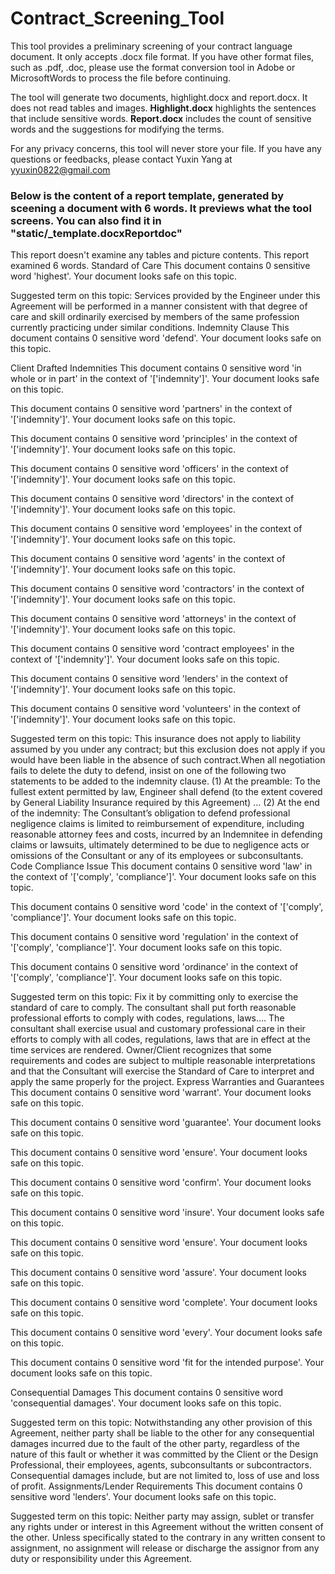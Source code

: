# Contract_Screening_Tool

This tool provides a preliminary screening of your contract language document.
It only accepts .docx file format. If you have other format files, such as .pdf, .doc, 
please use the format conversion tool in Adobe or MicrosoftWords to process the file before continuing.

The tool will generate two documents, highlight.docx and report.docx. It does not read tables and images. 
**Highlight.docx** highlights the sentences that include sensitive words.
**Report.docx** includes the count of sensitive words and the suggestions for modifying the terms. 

For any privacy concerns, this tool will never store your file. 
If you have any questions or feedbacks, please contact Yuxin Yang at yyuxin0822@gmail.com


### Below is the content of a report template, generated by sceening a document with 6 words. It previews what the tool screens. You can also find it in "static/_template.docxReportdoc"


This report doesn't examine any tables and picture contents.
This report examined 6 words.
Standard of Care
This document contains 0 sensitive word 'highest'.
Your document looks safe on this topic.

Suggested term on this topic:
Services provided by the Engineer under this Agreement will be performed in a manner consistent with that degree of care and skill ordinarily exercised by members of the same profession currently practicing under similar conditions.
Indemnity Clause
This document contains 0 sensitive word 'defend'.
Your document looks safe on this topic.

Client Drafted Indemnities
This document contains 0 sensitive word 'in whole or in part' in the context of '['indemnity']'.
Your document looks safe on this topic.

This document contains 0 sensitive word 'partners' in the context of '['indemnity']'.
Your document looks safe on this topic.

This document contains 0 sensitive word 'principles' in the context of '['indemnity']'.
Your document looks safe on this topic.

This document contains 0 sensitive word 'officers' in the context of '['indemnity']'.
Your document looks safe on this topic.

This document contains 0 sensitive word 'directors' in the context of '['indemnity']'.
Your document looks safe on this topic.

This document contains 0 sensitive word 'employees' in the context of '['indemnity']'.
Your document looks safe on this topic.

This document contains 0 sensitive word 'agents' in the context of '['indemnity']'.
Your document looks safe on this topic.

This document contains 0 sensitive word 'contractors' in the context of '['indemnity']'.
Your document looks safe on this topic.

This document contains 0 sensitive word 'attorneys' in the context of '['indemnity']'.
Your document looks safe on this topic.

This document contains 0 sensitive word 'contract employees' in the context of '['indemnity']'.
Your document looks safe on this topic.

This document contains 0 sensitive word 'lenders' in the context of '['indemnity']'.
Your document looks safe on this topic.

This document contains 0 sensitive word 'volunteers' in the context of '['indemnity']'.
Your document looks safe on this topic.

Suggested term on this topic:
This insurance does not apply to liability assumed by you under any contract; but this exclusion does not apply if you would have been liable in the absence of such contract.When all negotiation fails to delete the duty to defend, insist on one of  the following two statements to be added to the indemnity clause.
 (1) At the preamble: 
 To the fullest extent permitted by law, Engineer shall defend (to the extent covered by General Liability Insurance required by this Agreement) …
 (2) At the end of the indemnity: 
 The Consultant’s obligation to defend professional negligence claims is limited to reimbursement of expenditure, including reasonable attorney fees and costs, incurred by an Indemnitee in defending claims or lawsuits, ultimately determined to be due to negligence acts or omissions of the Consultant or any of its employees or subconsultants.
Code Compliance Issue
This document contains 0 sensitive word 'law' in the context of '['comply', 'compliance']'.
Your document looks safe on this topic.

This document contains 0 sensitive word 'code' in the context of '['comply', 'compliance']'.
Your document looks safe on this topic.

This document contains 0 sensitive word 'regulation' in the context of '['comply', 'compliance']'.
Your document looks safe on this topic.

This document contains 0 sensitive word 'ordinance' in the context of '['comply', 'compliance']'.
Your document looks safe on this topic.

Suggested term on this topic:
Fix it by committing only to exercise the standard of care to comply.
The consultant shall put forth reasonable professional efforts to comply with codes, regulations, laws….
 The consultant shall exercise usual and customary professional care in their efforts to comply with all codes, regulations, laws that are in effect at the time services are rendered. 
 Owner/Client recognizes that some requirements and codes are subject to multiple reasonable interpretations and that the Consultant will exercise the Standard of Care to interpret and apply the same properly for the project.
Express Warranties and Guarantees
This document contains 0 sensitive word 'warrant'.
Your document looks safe on this topic.

This document contains 0 sensitive word 'guarantee'.
Your document looks safe on this topic.

This document contains 0 sensitive word 'ensure'.
Your document looks safe on this topic.

This document contains 0 sensitive word 'confirm'.
Your document looks safe on this topic.

This document contains 0 sensitive word 'insure'.
Your document looks safe on this topic.

This document contains 0 sensitive word 'ensure'.
Your document looks safe on this topic.

This document contains 0 sensitive word 'assure'.
Your document looks safe on this topic.

This document contains 0 sensitive word 'complete'.
Your document looks safe on this topic.

This document contains 0 sensitive word 'every'.
Your document looks safe on this topic.

This document contains 0 sensitive word 'fit for the intended purpose'.
Your document looks safe on this topic.

Consequential Damages
This document contains 0 sensitive word 'consequential damages'.
Your document looks safe on this topic.

Suggested term on this topic:
Notwithstanding any other provision of this Agreement, neither party shall be liable to the other for any consequential damages incurred due to the fault of the other party, regardless of the nature of this fault or whether it was committed by the Client or the Design Professional, their employees, agents, subconsultants or subcontractors. Consequential damages include, but are not limited to, loss of use and loss of profit.
Assignments/Lender Requirements
This document contains 0 sensitive word 'lenders'.
Your document looks safe on this topic.

Suggested term on this topic:
Neither party may assign, sublet or transfer any rights under or interest in this Agreement without the written consent of the other. Unless specifically stated to the contrary in any written consent to assignment, no assignment will release or discharge the assignor from any duty or responsibility under this Agreement. 
